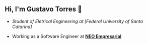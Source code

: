 ## Hi, I'm Gustavo Torres 👋

<!--
**gustavobftorres/gustavobftorres** is a ✨ _special_ ✨ repository because its `README.md` (this file) appears on your GitHub profile.

Here are some ideas to get you started:

- 🔭 I’m currently working on ...
- 🌱 I’m currently learning ...
- 👯 I’m looking to collaborate on ...
- 🤔 I’m looking for help with ...
- 💬 Ask me about ...
- 📫 How to reach me: ...
- 😄 Pronouns: ...
- ⚡ Fun fact: ...
-->

- *Student of Eletrical Engineering at [Federal University of Santa Catarina]*

- Working as a Software Engineer at [**NEO Empresarial**](https://neo.certi.org.br/)
